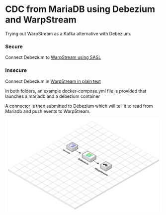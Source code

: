 # CDC from MariaDB using Debezium and WarpStream

Trying out WarpStream as a Kafka alternative with Debezium.

### Secure

Connect Debezium to [WarpStream using SASL](./sasl/)

### Insecure

Connect Debezium in [WarpStream in plain text](/insecure/)

In both folders, an example docker-compose.yml file is provided that launches a mariadb and a debezium container

A connector is then submitted to Debezium which will tell it to read from Mariadb and push events to WarpStream.

![Debezium and WarpStream](./images/debezium_warpstream.png)
